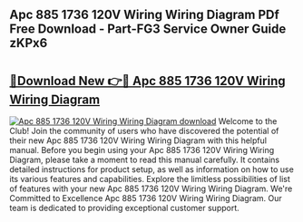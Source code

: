 ## Apc 885 1736 120V Wiring Wiring Diagram PDf Free Download - Part-FG3 Service Owner Guide zKPx6

# <h2><a href="http://dfivbyd.blite.top/?on=Apc+885+1736+120V+Wiring+Wiring+Diagram">🔗Download New 👉🔴 Apc 885 1736 120V Wiring Wiring Diagram</a></h2>

[![Apc 885 1736 120V Wiring Wiring Diagram download](https://i.imgur.com/lujVjoI.png)](http://dfivbyd.blite.top/?on=Apc+885+1736+120V+Wiring+Wiring+Diagram)
Welcome to the Club! Join the community of users who have discovered the potential of their new Apc 885 1736 120V Wiring Wiring Diagram with this helpful manual. Before you begin using your Apc 885 1736 120V Wiring Wiring Diagram, please take a moment to read this manual carefully. It contains detailed instructions for product setup, as well as information on how to use its various features and capabilities. Explore the limitless possibilities of list of features with your new Apc 885 1736 120V Wiring Wiring Diagram. We're Committed to Excellence Apc 885 1736 120V Wiring Wiring Diagram. Our team is dedicated to providing exceptional customer support.

